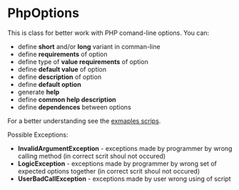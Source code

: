 PhpOptions
==========

This is class for better work with PHP comand-line options.
You can:

* define __short__ and/or __long__ variant in comman-line
* define __requirements__ of option
* define type of __value requirements__ of option
* define __default value__ of option
* define __description__ of option
* define __default option__
* generate __help__
* define __common help description__
* define __dependences__ between options

For a better understanding see the [exmaples scrips](./PhpOptions/tree/master/examples/).

Possible Exceptions:

* __InvalidArgumentException__ - exceptions made by programmer by wrong calling method (in correct scrit shoul not occured)
* __LogicException__ - exceptions made by programmer by wrong set of expected options together (in correct scrit shoul not occured)
* __UserBadCallException__ - exceptions made by user wrong using of script
